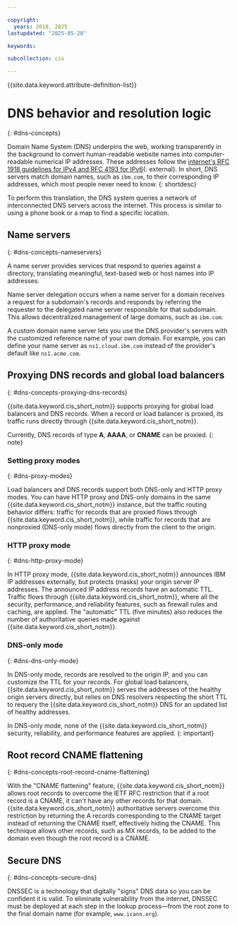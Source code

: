 ```yaml
---

copyright:
  years: 2018, 2025
lastupdated: "2025-05-28"

keywords:

subcollection: cis

---
```


{{site.data.keyword.attribute-definition-list}}

# DNS behavior and resolution logic 
{: #dns-concepts}

Domain Name System (DNS) underpins the web, working transparently in the background to convert human-readable website names into computer-readable numerical IP addresses. These addresses follow the [internet's RFC 1918 guidelines for IPv4 and RFC 4193 for IPv6](https://en.wikipedia.org/wiki/Private_network){: external}. In short, DNS servers match domain names, such as `ibm.com`, to their corresponding IP addresses, which most people never need to know. 
{: shortdesc}

To perform this translation, the DNS system queries a network of interconnected DNS servers across the internet. This process is similar to using a phone book or a map to find a specific location.

## Name servers
{: #dns-concepts-nameservers}

A name server provides services that respond to queries against a directory, translating meaningful, text-based web or host names into IP addresses.

Name server delegation occurs when a name server for a domain receives a request for a subdomain's records and responds by referring the requester to the delegated name server responsible for that subdomain. This allows decentralized management of large domains, such as `ibm.com`.

A custom domain name server lets you use the DNS provider's servers with the customized reference name of your own domain. For example, you can define your name server as `ns1.cloud.ibm.com` instead of the provider's default like `ns1.acme.com`.

## Proxying DNS records and global load balancers
{: #dns-concepts-proxying-dns-records}

{{site.data.keyword.cis_short_notm}} supports proxying for global load balancers and DNS records. When a record or load balancer is proxied, its traffic runs directly through {{site.data.keyword.cis_short_notm}}. 

Currently, DNS records of type **A**, **AAAA**, or **CNAME** can be proxied.
{: note}

### Setting proxy modes
{: #dns-proxy-modes}

Load balancers and DNS records support both DNS-only and HTTP proxy modes. You can have HTTP proxy and DNS-only domains in the same {{site.data.keyword.cis_short_notm}} instance, but the traffic routing behavior differs: traffic for records that are proxied flows through {{site.data.keyword.cis_short_notm}}, while traffic for records that are nonproxied (DNS-only mode) flows directly from the client to the origin. 

### HTTP proxy mode
{: #dns-http-proxy-mode}

In HTTP proxy mode, {{site.data.keyword.cis_short_notm}} announces IBM IP addresses externally, but protects (masks) your origin server IP addresses. The announced IP address records have an automatic TTL. Traffic flows through {{site.data.keyword.cis_short_notm}}, where all the security, performance, and reliability features, such as firewall rules and caching, are applied. The "automatic" TTL (five minutes) also reduces the number of authoritative queries made against {{site.data.keyword.cis_short_notm}}.

### DNS-only mode
{: #dns-dns-only-mode}

In DNS-only mode, records are resolved to the origin IP, and you can customize the TTL for your records. For global load balancers, {{site.data.keyword.cis_short_notm}} serves the addresses of the healthy origin servers directly, but relies on DNS resolvers respecting the short TTL to requery the {{site.data.keyword.cis_short_notm}} DNS for an updated list of healthy addresses.

In DNS-only mode, none of the {{site.data.keyword.cis_short_notm}} security, reliability, and performance features are applied.
{: important}

## Root record CNAME flattening
{: #dns-concepts-root-record-cname-flattening}

With the "CNAME flattening" feature, {{site.data.keyword.cis_short_notm}} allows root records to overcome the IETF RFC restriction that if a root record is a CNAME, it can't have any other records for that domain. {{site.data.keyword.cis_short_notm}} authoritative servers overcome this restriction by returning the A records corresponding to the CNAME target instead of returning the CNAME itself, effectively hiding the CNAME. This technique allows other records, such as MX records, to be added to the domain even though the root record is a CNAME.

## Secure DNS
{: #dns-concepts-secure-dns}

DNSSEC is a technology that digitally "signs" DNS data so you can be confident it is valid. To eliminate vulnerability from the internet, DNSSEC must be deployed at each step in the lookup process—from the root zone to the final domain name (for example, `www.icann.org`).
